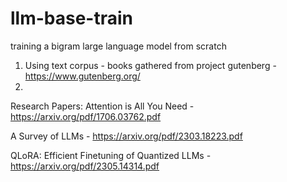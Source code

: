 # llm-base-train
training a bigram large language model from scratch
1. Using text corpus - books gathered from project gutenberg - https://www.gutenberg.org/
2. 



Research Papers:
Attention is All You Need - https://arxiv.org/pdf/1706.03762.pdf

A Survey of LLMs - https://arxiv.org/pdf/2303.18223.pdf

QLoRA: Efficient Finetuning of Quantized LLMs - https://arxiv.org/pdf/2305.14314.pdf
